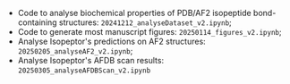 - Code to analyse biochemical properties of PDB/AF2 isopeptide bond-containing structures: `20241212_analyseDataset_v2.ipynb`;
- Code to generate most manuscript figures: `20250114_figures_v2.ipynb`;
- Analyse Isopeptor's predictions on AF2 structures: `20250205_analyseAF2_v2.ipynb`;
- Analyse Isopeptor's AFDB scan results: `20250305_analyseAFDBScan_v2.ipynb`